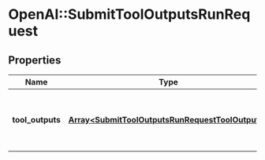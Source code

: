 # OpenAI::SubmitToolOutputsRunRequest

## Properties
Name | Type | Description | Notes
------------ | ------------- | ------------- | -------------
**tool_outputs** | [**Array&lt;SubmitToolOutputsRunRequestToolOutputs&gt;**](SubmitToolOutputsRunRequestToolOutputs.md) | A list of tools for which the outputs are being submitted. | 

